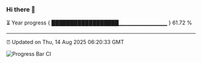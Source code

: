### Hi there 👋

⏳ Year progress { ██████████████████▁▁▁▁▁▁▁▁▁▁▁▁ } 61.72 %

---

⏰ Updated on Thu, 14 Aug 2025 06:20:33 GMT

![Progress Bar CI](https://github.com/code-lakshay/GitHub-Actions-Demo/workflows/Progress%20Bar%20CI/badge.svg)
